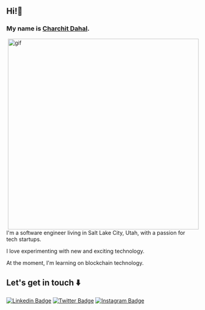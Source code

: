 ## Hi!👋

### My name is [Charchit Dahal](https://www.charchitdahal.com/).

<img align="right" max-width="50%" alt="gif" src="https://media0.giphy.com/media/L8K62iTDkzGX6/giphy.gif?cid=790b7611303041d41afbc6fa43db3455d47ad71cc12f8ac2&rid=giphy.gif&ct=g" width="500"/>


I'm a software engineer living in Salt Lake City, Utah, with a passion for tech startups.

I love experimenting with new and exciting technology.

At the moment, I'm learning on blockchain technology.

## Let's get in touch ⬇️

[![Linkedin Badge](https://img.shields.io/badge/linkedin-blue?style=for-the-badge&logo=linkedin)](https://www.linkedin.com/in/charchitdahal/)
[![Twitter Badge](http://img.shields.io/badge/twitter-informational?style=for-the-badge&logo=twitter&logoColor=white)](https://twitter.com/charchitdahal)
[![Instagram Badge](http://img.shields.io/badge/instagram-critical?style=for-the-badge&logo=instagram&logoColor=white)](https://www.instagram.com/charchitdahal/)
